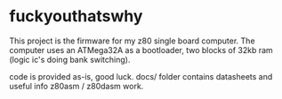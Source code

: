 # fuckyouthatswhy
This project is the firmware for my z80 single board computer. The computer uses an
ATMega32A as a bootloader, two blocks of 32kb ram (logic ic's doing bank switching).

code is provided as-is, good luck.
docs/ folder contains datasheets and useful info
z80asm / z80dasm work.